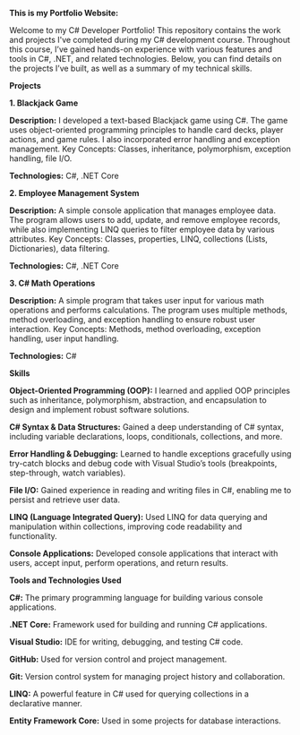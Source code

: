 ****This is my Portfolio Website:****

Welcome to my C# Developer Portfolio! This repository contains the work and projects I've completed during my C# development course. Throughout this course, I’ve gained hands-on experience with various features and tools in C#, .NET, and related technologies. Below, you can find details on the projects I’ve built, as well as a summary of my technical skills.

**Projects**

**1. Blackjack Game**

**Description:** I developed a text-based Blackjack game using C#. The game uses object-oriented programming principles to handle card decks, player actions, and game rules. I also incorporated error handling and exception management.
Key Concepts: Classes, inheritance, polymorphism, exception handling, file I/O.

**Technologies:** C#, .NET Core

**2. Employee Management System**

**Description:** A simple console application that manages employee data. The program allows users to add, update, and remove employee records, while also implementing LINQ queries to filter employee data by various attributes.
Key Concepts: Classes, properties, LINQ, collections (Lists, Dictionaries), data filtering.

**Technologies:** C#, .NET Core

**3. C# Math Operations**

**Description:** A simple program that takes user input for various math operations and performs calculations. The program uses multiple methods, method overloading, and exception handling to ensure robust user interaction.
Key Concepts: Methods, method overloading, exception handling, user input handling.

**Technologies:** C#

**Skills**

**Object-Oriented Programming (OOP):** I learned and applied OOP principles such as inheritance, polymorphism, abstraction, and encapsulation to design and implement robust software solutions.

**C# Syntax & Data Structures:** Gained a deep understanding of C# syntax, including variable declarations, loops, conditionals, collections, and more.

**Error Handling & Debugging:** Learned to handle exceptions gracefully using try-catch blocks and debug code with Visual Studio’s tools (breakpoints, step-through, watch variables).

**File I/O:** Gained experience in reading and writing files in C#, enabling me to persist and retrieve user data.

**LINQ (Language Integrated Query):** Used LINQ for data querying and manipulation within collections, improving code readability and functionality.

**Console Applications:** Developed console applications that interact with users, accept input, perform operations, and return results.

**Tools and Technologies Used**

**C#:** The primary programming language for building various console applications.

**.NET Core:** Framework used for building and running C# applications.

**Visual Studio:** IDE for writing, debugging, and testing C# code.

**GitHub:** Used for version control and project management.

**Git:** Version control system for managing project history and collaboration.

**LINQ:** A powerful feature in C# used for querying collections in a declarative manner.

**Entity Framework Core:** Used in some projects for database interactions.






